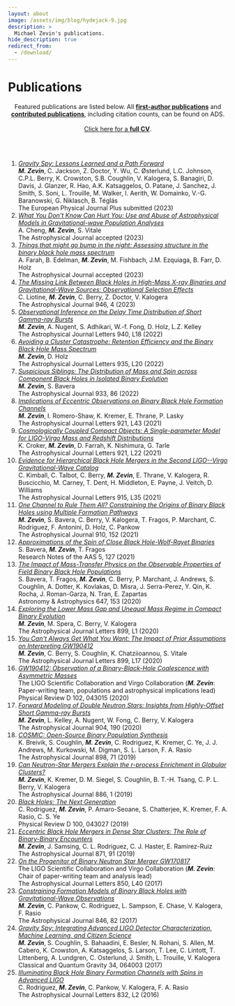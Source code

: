 ```yaml
---
layout: about
image: /assets/img/blog/hydejack-9.jpg
description: >
  Michael Zevin's publications.
hide_description: true
redirect_from:
  - /download/
---
```


# Publications

<center>Featured publications are listed below.
All <a href="https://ui.adsabs.harvard.edu/search/q=%20author%3A%22%5Ezevin%2C%20michael%22%20year%3A2010-2100&sort=date%20desc%2C%20bibcode%20desc&p_=0"><b>first-author publications</b></a> and <a href="https://ui.adsabs.harvard.edu/search/q=%20author%3A%22zevin%2C%20michael%22%20year%3A2010-2100&sort=date%20desc%2C%20bibcode%20desc&p_=0"><b>contributed publications</b></a>, including citation counts, can be found on ADS.</center><br>

<center><a href="../cv" target="_blank">Click here for a <b>full CV</b></a>.</center>

<br><br>

<ol>

<li>
<a href="https://ui.adsabs.harvard.edu/abs/2023arXiv230815530Z/abstract" target="_blank">
<i>Gravity Spy: Lessons Learned and a Path Forward</i></a><br>
<b><i>M. Zevin</i></b>, C. Jackson, Z. Doctor, Y. Wu, C. Østerlund, L.C. Johnson, C.P.L. Berry, K. Crowston, S.B. Coughlin, V. Kalogera, S. Banagiri, D. Davis, J. Glanzer, R. Hao, A.K. Katsaggelos, O. Patane, J. Sanchez, J. Smith, S. Soni, L. Trouille, M. Walker, I. Aerith, W. Domainko, V.-G. Baranowski, G. Niklasch, B. Téglás<br>
The European Physical Journal Plus submitted (2023)
</li>

<li>
<a href="https://ui.adsabs.harvard.edu/abs/2023ApJ...955..127C/abstract" target="_blank">
<i>What You Don't Know Can Hurt You: Use and Abuse of Astrophysical Models in Gravitational-wave Population Analyses</i></a><br>
A. Cheng, <b><i>M. Zevin</i></b>, S. Vitale<br>
The Astrophysical Journal accepted (2023)
</li>

<li>
<a href="https://ui.adsabs.harvard.edu/abs/2023ApJ...955..107F/abstract" target="_blank">
<i>Things that might go bump in the night: Assessing structure in the binary black hole mass spectrum</i></a><br>
A. Farah, B. Edelman, <b><i>M. Zevin</i></b>, M. Fishbach, J.M. Ezquiaga, B. Farr, D. Holz<br>
The Astrophysical Journal accepted (2023)
</li>

<li>
<a href="https://ui.adsabs.harvard.edu/abs/2023ApJ...946....4L/abstract" target="_blank">
<i>The Missing Link Between Black Holes in High-Mass X-ray Binaries and Gravitational-Wave Sources: Observational Selection Effects</i></a><br>
C. Liotine, <b><i>M. Zevin</i></b>, C. Berry, Z. Doctor, V. Kalogera<br>
The Astrophysical Journal 946, 4 (2023)
</li>

<li>
<a href="https://ui.adsabs.harvard.edu/abs/2022ApJ...940L..18Z/abstract" target="_blank">
<i>Observational Inference on the Delay Time Distribution of Short Gamma-ray Bursts</i></a><br>
<b><i>M. Zevin</i></b>, A. Nugent, S. Adhikari, W.-f. Fong, D. Holz, L.Z. Kelley<br>
The Astrophysical Journal Letters 940, L18 (2022)
</li>

<li>
<a href="https://ui.adsabs.harvard.edu/abs/2022arXiv220508549Z/abstract" target="_blank">
<i>Avoiding a Cluster Catastrophe: Retention Efficiency and the Binary Black Hole Mass Spectrum</i></a><br>
<b><i>M. Zevin</i></b>, D. Holz<br>
The Astrophysical Journal Letters 935, L20 (2022)
</li>

<li>
<a href="https://ui.adsabs.harvard.edu/abs/2022ApJ...933...86Z/abstract" target="_blank">
<i>Suspicious Siblings: The Distribution of Mass and Spin across Component Black Holes in Isolated Binary Evolution</i></a><br>
<b><i>M. Zevin</i></b>, S. Bavera<br>
The Astrophysical Journal 933, 86 (2022)
</li>

<li>
<a href="https://ui.adsabs.harvard.edu/abs/2021ApJ...921L..43Z/abstract" target="_blank">
<i>Implications of Eccentric Observations on Binary Black Hole Formation Channels</i></a><br>
<b><i>M. Zevin</i></b>, I. Romero-Shaw, K. Kremer, E. Thrane, P. Lasky<br>
The Astrophysical Journal Letters 921, L43 (2021)
</li>

<li>
<a href="https://ui.adsabs.harvard.edu/abs/2021ApJ...921L..22C/abstract" target="_blank">
<i>Cosmologically Coupled Compact Objects: A Single-parameter Model for LIGO-Virgo Mass and Redshift Distributions</i></a><br>
K. Croker, <b><i>M. Zevin</i></b>, D. Farrah, K. Nishimura, G. Tarle<br>
The Astrophysical Journal Letters 921, L22 (2021)
</li>

<li>
<a href="https://ui.adsabs.harvard.edu/abs/2021ApJ...915L..35K/abstract" target="_blank">
<i>Evidence for Hierarchical Black Hole Mergers in the Second LIGO--Virgo Gravitational-Wave Catalog</i></a><br>
C. Kimball, C. Talbot, C. Berry, <b><i>M. Zevin</i></b>, E. Thrane, V. Kalogera, R. Buscicchio, M. Carney, T. Dent, H. Middleton, E. Payne, J. Veitch, D. Williams<br>
The Astrophysical Journal Letters 915, L35 (2021)
</li>

<li>
<a href="https://ui.adsabs.harvard.edu/abs/2021ApJ...910..152Z/abstract" target="_blank">
<i>One Channel to Rule Them All? Constraining the Origins of Binary Black Holes using Multiple Formation Pathways</i></a><br>
<b><i>M. Zevin</i></b>, S. Bavera, C. Berry, V. Kalogera, T. Fragos, P. Marchant, C. Rodriguez, F. Antonini, D. Holz, C. Pankow<br>
The Astrophysical Journal 910, 152 (2021)
</li>

<li>
<a href="https://ui.adsabs.harvard.edu/abs/2021A%26A...647A.153B/abstract" target="_blank">
<i>Approximations of the Spin of Close Black Hole-Wolf-Rayet Binaries</i></a><br>
S. Bavera, <b><i>M. Zevin</i></b>, T. Fragos<br>
Research Notes of the AAS 5, 127 (2021)
</li>

<li>
<a href="https://ui.adsabs.harvard.edu/abs/2021A%26A...647A.153B/abstract" target="_blank">
<i>The Impact of Mass-Transfer Physics on the Observable Properties of Field Binary Black Hole Populations</i></a><br>
S. Bavera, T. Fragos, <b><i>M. Zevin</i></b>, C. Berry, P. Marchant, J. Andrews, S. Coughlin, A. Dotter, K. Kovlakas, D. Misra, J. Serra-Perez, Y. Qin, K. Rocha, J. Roman-Garza, N. Tran, E. Zapartas<br>
Astronomy & Astrophysics 647, 153 (2020)
</li>

<li>
<a href="https://ui.adsabs.harvard.edu/abs/2020ApJ...899L...1Z/abstract" target="_blank">
<i>Exploring the Lower Mass Gap and Unequal Mass Regime in Compact Binary Evolution</i></a><br>
<b><i>M. Zevin</i></b>, M. Spera, C. Berry, V. Kalogera<br>
The Astrophysical Journal Letters 899, L1 (2020)
</li>

<li>
<a href="https://ui.adsabs.harvard.edu/abs/2020ApJ...899L..17Z/abstract" target="_blank">
<i>You Can't Always Get What You Want: The Impact of Prior Assumptions on Interpreting GW190412</i></a><br>
<b><i>M. Zevin</i></b>, C. Berry, S. Coughlin, K. Chatziioannou, S. Vitale<br>
The Astrophysical Journal Letters 899, L17 (2020)
</li>

<li>
<a href="https://ui.adsabs.harvard.edu/abs/2020arXiv200408342T/abstract" target="_blank">
<i>GW190412: Observation of a Binary-Black-Hole Coalescence with Asymmetric Masses</i></a><br>
The LIGO Scientific Collaboration and Virgo Collaboration (<b><i>M. Zevin</i></b>: Paper-writing team, populations and astrophysical implications lead)<br>
Physical Review D 102, 043015 (2020)
</li>

<li>
<a href="https://ui.adsabs.harvard.edu/abs/2020ApJ...904..190Z/abstract" target="_blank">
<i>Forward Modeling of Double Neutron Stars: Insights from Highly-Offset Short Gamma-ray Bursts</i></a><br>
<b><i>M. Zevin</i></b>, L. Kelley, A. Nugent, W. Fong, C. Berry, V. Kalogera<br>
The Astrophysical Journal 904, 190 (2020)
</li>

<li>
<a href="https://ui.adsabs.harvard.edu/abs/2020ApJ...898...71B/abstract" target="_blank">
<i>COSMIC: Open-Source Binary Population Synthesis</i></a><br>
K. Breivik, S. Coughlin, <b><i>M. Zevin</i></b>, C. Rodriguez, K. Kremer, C. Ye, J. J. Andrews, M. Kurkowski, M. Digman, S. L. Larson, F. A. Rasio<br>
The Astrophysical Journal 898, 71 (2019)
</li>

<li>
<a href="https://ui.adsabs.harvard.edu/abs/2019ApJ...886....4Z/abstract" target="_blank">
<i>Can Neutron-Star Mergers Explain the r-process Enrichment in Globular Clusters?</i></a><br>
<b><i>M. Zevin</i></b>, K. Kremer, D. M. Siegel, S. Coughlin, B. T.-H. Tsang, C. P. L. Berry, V. Kalogera<br>
The Astrophysical Journal 886, 1 (2019)
</li>

<li>
<a href="https://ui.adsabs.harvard.edu/abs/2019PhRvD.100d3027R/abstract" target="_blank">
<i>Black Holes: The Next Generation</i></a><br>
C. Rodriguez, <b><i>M. Zevin</i></b>, P. Amaro-Seoane, S. Chatterjee, K. Kremer, F. A. Rasio, C. S. Ye<br>
Physical Review D 100, 043027 (2019)
</li>

<li>
<a href="https://ui.adsabs.harvard.edu/abs/2019ApJ...871...91Z/abstract" target="_blank">
<i>Eccentric Black Hole Mergers in Dense Star Clusters: The Role of Binary-Binary Encounters</i></a><br>
<b><i>M. Zevin</i></b>, J. Samsing, C. L. Rodriguez, C. J. Haster, E. Ramirez-Ruiz<br>
The Astrophysical Journal 871, 91 (2019)
</li>

<li>
<a href="https://ui.adsabs.harvard.edu/abs/2017ApJ...850L..40A/abstract" target="_blank">
<i>On the Progenitor of Binary Neutron Star Merger GW170817</i></a><br>
The LIGO Scientific Collaboration and Virgo Collaboration (<b><i>M. Zevin</i></b>: Chair of paper-writing team and analysis lead)<br>
The Astrophysical Journal Letters 850, L40 (2017)
</li>

<li>
<a href="https://ui.adsabs.harvard.edu/abs/2017ApJ...846...82Z/abstract" target="_blank">
<i>Constraining Formation Models of Binary Black Holes with Gravitational-Wave Observations</i></a><br>
<b><i>M. Zevin</i></b>, C. Pankow, C. Rodriguez, L. Sampson, E. Chase, V. Kalogera, F. Rasio<br>
The Astrophysical Journal 846, 82 (2017)
</li>

<li>
<a href="https://ui.adsabs.harvard.edu/abs/2017CQGra..34f4003Z/abstract" target="_blank">
<i>Gravity Spy: Integrating Advanced LIGO Detector Characterization, Machine Learning, and Citizen Science</i></a><br>
<b><i>M. Zevin</i></b>, S. Coughlin, S. Bahaadini, E. Besler, N. Rohani, S. Allen, M. Cabero, K. Crowston, A. Katsaggelos, S. Larson, T. Lee, C. Lintott, T. Littenberg, A. Lundgren, C. Osterlund, J. Smith, L. Trouille, V. Kalogera<br>
Classical and Quantum Gravity 34, 064003 (2017)
</li>

<li>
<a href="https://ui.adsabs.harvard.edu/abs/2016ApJ...832L...2R/abstract" target="_blank">
<i>Illuminating Black Hole Binary Formation Channels with Spins in Advanced LIGO</i></a><br>
C. Rodriguez, <b><i>M. Zevin</i></b>, C. Pankow, V. Kalogera, F. A. Rasio<br>
The Astrophysical Journal Letters 832, L2 (2016)
</li>
</ol>
